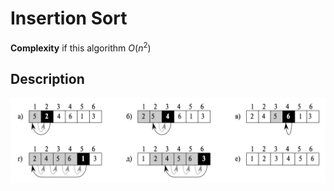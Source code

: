 # Insertion Sort
**Complexity** if this algorithm $O(n^2)$

## Description

![Algorithm execution on page 59](assets/insertionSort.png)